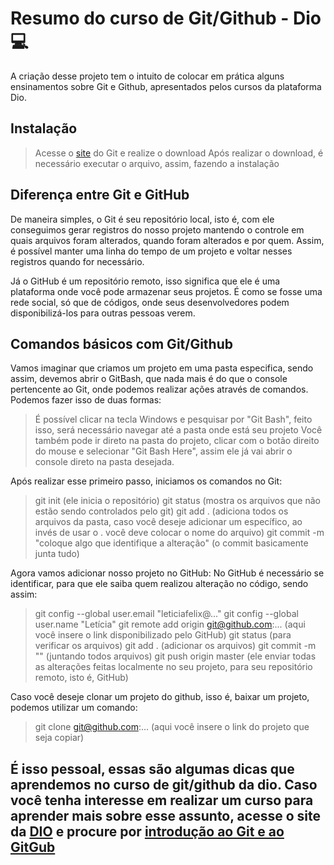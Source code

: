 # Resumo do curso de Git/Github - Dio 💻
A criação desse projeto tem o intuito de colocar em prática alguns ensinamentos sobre Git e Github, apresentados pelos cursos da plataforma Dio.

## Instalação
> Acesse o [site](https://git-scm.com/downloads) do Git e realize o download
> Após realizar o download, é necessário executar o arquivo, assim, fazendo a instalação

## Diferença entre Git e GitHub
De maneira simples, o Git é seu repositório local, isto é, com ele conseguimos gerar registros do nosso projeto mantendo o controle em quais arquivos foram alterados, quando foram alterados e por quem.
Assim, é possível manter uma linha do tempo de um projeto e voltar nesses registros quando for necessário. 

Já o GitHub é um repositório remoto, isso significa que ele é uma plataforma onde você pode armazenar seus projetos. É como se fosse uma rede social, só que de códigos, onde seus desenvolvedores podem disponibilizá-los para outras pessoas verem.

## Comandos básicos com Git/Github
Vamos imaginar que criamos um projeto em uma pasta especifica, sendo assim, devemos abrir o GitBash, que nada mais é do que o console pertencente ao Git, onde podemos realizar ações através de comandos. Podemos fazer isso de duas formas:
> É possível clicar na tecla Windows e pesquisar por "Git Bash", feito isso, será necessário navegar até a pasta onde está seu projeto
> Você também pode ir direto na pasta do projeto, clicar com o botão direito do mouse e selecionar "Git Bash Here", assim ele já vai abrir o console direto na pasta desejada.

Após realizar esse primeiro passo, iniciamos os comandos no Git:
> git init (ele inicia o repositório)
> git status (mostra os arquivos que não estão sendo controlados pelo git)
> git add . (adiciona todos os arquivos da pasta, caso você deseje adicionar um específico, ao invés de usar o . você deve colocar o nome do arquivo)
> git commit -m "coloque algo que identifique a alteração" (o commit basicamente junta tudo)

Agora vamos adicionar nosso projeto no GitHub:
No GitHub é necessário se identificar, para que ele saiba quem realizou alteração no código, sendo assim:
> git config --global user.email "leticiafelix@..."
> git config --global user.name "Letícia"
> git remote add origin git@github.com:... (aqui você insere o link disponibilizado pelo GitHub)
> git status (para verificar os arquivos)
> git add . (adicionar os arquivos)
> git commit -m "" (juntando todos arquivos)
> git push origin master (ele enviar todas as alterações feitas localmente no seu projeto, para seu repositório remoto, isto é, GitHub)

Caso você deseje clonar um projeto do github, isso é, baixar um projeto, podemos utilizar um comando:
> git clone git@github.com:... (aqui você insere o link do projeto que seja copiar)

## É isso pessoal, essas são algumas dicas que aprendemos no curso de git/github da dio. Caso você tenha interesse em realizar um curso para aprender mais sobre esse assunto, acesse o site da [DIO](https://www.dio.me/) e procure por [introdução ao Git e ao GitGub](https://web.dio.me/course/introducao-ao-git-e-ao-github/learning/75b9fe49-6ed4-4480-83a7-7e37fc356aa9)
